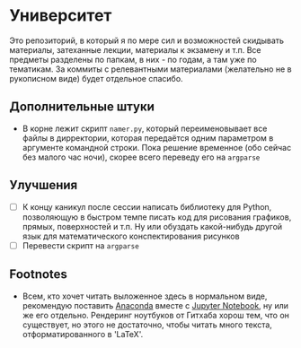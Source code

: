 # Университет

Это репозиторий, в который я по мере сил и возможностей скидывать материалы, затеханные лекции, материалы к экзамену и т.п. Все предметы разделены по папкам, в них - по годам, а там уже по тематикам. За коммиты с релевантными материалами (желательно не в рукописном виде) будет отдельное спасибо.

## Дополнительные штуки
- В корне лежит скрипт `namer.py`, который переименовывает все файлы в дирректории, которая передаётся одним параметром в аргументе командной строки. Пока решение временное (обо сейчас без малого час ночи), скорее всего переведу его на ```argparse```

## Улучшения
- [ ] К концу каникул после сессии написать библиотеку для Python, позволяющую в быстром темпе писать код для рисования графиков, прямых, поверхностей и т.п. Ну или обуздать какой-нибудь другой язык для математического конспектирования рисунков
- [ ] Перевести скрипт на `argparse`

## Footnotes
- Всем, кто хочет читать выложенное здесь в нормальном виде, рекомендую поставить [Anaconda](https://www.anaconda.com/distribution/) вместе с [Jupyter Notebook](https://jupyter.org/), ну или же его отдельно. Рендеринг ноутбуков от Гитхаба хорош тем, что он существует, но этого не достаточно, чтобы читать много текста, отформатированного в 'LaTeX'.
